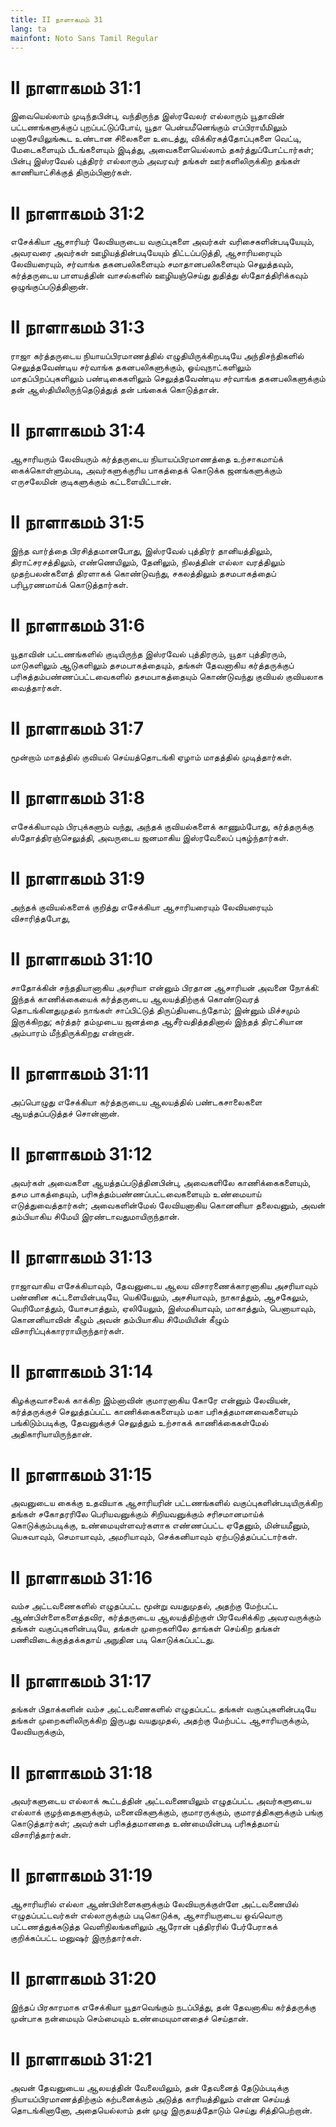 ```yaml
---
title: II நாளாகமம் 31
lang: ta
mainfont: Noto Sans Tamil Regular
---
```


# II நாளாகமம் 31:1

இவையெல்லாம் முடிந்தபின்பு, வந்திருந்த இஸ்ரவேலர் எல்லாரும் யூதாவின் பட்டணங்களுக்குப் புறப்பட்டுப்போய், யூதா பென்யமீனெங்கும் எப்பிராயீமிலும் மனாசேயிலுங்கூட உண்டான சிலைகளை உடைத்து, விக்கிரகத்தோப்புகளை வெட்டி, மேடைகளையும் பீடங்களையும் இடித்து, அவைகளையெல்லாம் தகர்த்துப்போட்டார்கள்; பின்பு இஸ்ரவேல் புத்திரர் எல்லாரும் அவரவர் தங்கள் ஊர்களிலிருக்கிற தங்கள் காணியாட்சிக்குத் திரும்பினார்கள்.

# II நாளாகமம் 31:2

எசேக்கியா ஆசாரியர் லேவியருடைய வகுப்புகளை அவர்கள் வரிசைகளின்படியேயும், அவரவரை அவர்கள் ஊழியத்தின்படியேயும் திட்டப்படுத்தி, ஆசாரியரையும் லேவியரையும், சர்வாங்க தகனபலிகளையும் சமாதானபலிகளையும் செலுத்தவும், கர்த்தருடைய பாளயத்தின் வாசல்களில் ஊழியஞ்செய்து துதித்து ஸ்தோத்திரிக்கவும் ஒழுங்குப்படுத்தினான்.

# II நாளாகமம் 31:3

ராஜா கர்த்தருடைய நியாயப்பிரமாணத்தில் எழுதியிருக்கிறபடியே அந்திசந்திகளில் செலுத்தவேண்டிய சர்வாங்க தகனபலிகளுக்கும், ஓய்வுநாட்களிலும் மாதப்பிறப்புகளிலும் பண்டிகைகளிலும் செலுத்தவேண்டிய சர்வாங்க தகனபலிகளுக்கும் தன் ஆஸ்தியிலிருந்தெடுத்துத் தன் பங்கைக் கொடுத்தான்.

# II நாளாகமம் 31:4

ஆசாரியரும் லேவியரும் கர்த்தருடைய நியாயப்பிரமாணத்தை உற்சாகமாய்க் கைக்கொள்ளும்படி, அவர்களுக்குரிய பாகத்தைக் கொடுக்க ஜனங்களுக்கும் எருசலேமின் குடிகளுக்கும் கட்டளையிட்டான்.

# II நாளாகமம் 31:5

இந்த வார்த்தை பிரசித்தமானபோது, இஸ்ரவேல் புத்திரர் தானியத்திலும், திராட்சரசத்திலும், எண்ணெயிலும், தேனிலும், நிலத்தின் எல்லா வரத்திலும் முதற்பலன்களைத் திரளாகக் கொண்டுவந்து, சகலத்திலும் தசமபாகத்தைப் பரிபூரணமாய்க் கொடுத்தார்கள்.

# II நாளாகமம் 31:6

யூதாவின் பட்டணங்களில் குடியிருந்த இஸ்ரவேல் புத்திரரும், யூதா புத்திரரும், மாடுகளிலும் ஆடுகளிலும் தசமபாகத்தையும், தங்கள் தேவனாகிய கர்த்தருக்குப் பரிசுத்தம்பண்ணப்பட்டவைகளில் தசமபாகத்தையும் கொண்டுவந்து குவியல் குவியலாக வைத்தார்கள்.

# II நாளாகமம் 31:7

மூன்றாம் மாதத்தில் குவியல் செய்யத்தொடங்கி ஏழாம் மாதத்தில் முடித்தார்கள்.

# II நாளாகமம் 31:8

எசேக்கியாவும் பிரபுக்களும் வந்து, அந்தக் குவியல்களைக் காணும்போது, கர்த்தருக்கு ஸ்தோத்திரஞ்செலுத்தி, அவருடைய ஜனமாகிய இஸ்ரவேலைப் புகழ்ந்தார்கள்.

# II நாளாகமம் 31:9

அந்தக் குவியல்களைக் குறித்து எசேக்கியா ஆசாரியரையும் லேவியரையும் விசாரித்தபோது,

# II நாளாகமம் 31:10

சாதோக்கின் சந்ததியானாகிய அசரியா என்னும் பிரதான ஆசாரியன் அவனை நோக்கி: இந்தக் காணிக்கையைக் கர்த்தருடைய ஆலயத்திற்குக் கொண்டுவரத் தொடங்கினதுமுதல் நாங்கள் சாப்பிட்டுத் திருப்தியடைந்தோம்; இன்னும் மிச்சமும் இருக்கிறது; கர்த்தர் தம்முடைய ஜனத்தை ஆசீர்வதித்ததினால் இந்தத் திரட்சியான அம்பாரம் மீந்திருக்கிறது என்றான்.

# II நாளாகமம் 31:11

அப்பொழுது எசேக்கியா கர்த்தருடைய ஆலயத்தில் பண்டகசாலைகளை ஆயத்தப்படுத்தச் சொன்னான்.

# II நாளாகமம் 31:12

அவர்கள் அவைகளை ஆயத்தப்படுத்தினபின்பு, அவைகளிலே காணிக்கைகளையும், தசம பாகத்தையும், பரிசுத்தம்பண்ணப்பட்டவைகளையும் உண்மையாய் எடுத்துவைத்தார்கள்; அவைகளின்மேல் லேவியனாகிய கொனனியா தலைவனும், அவன் தம்பியாகிய சிமேயி இரண்டாவதுமாயிருந்தான்.

# II நாளாகமம் 31:13

ராஜாவாகிய எசேக்கியாவும், தேவனுடைய ஆலய விசாரணைக்காரனாகிய அசரியாவும் பண்ணின கட்டளையின்படியே, யெகியேலும், அசசியாவும், நாகாத்தும், ஆசகேலும், யெரிமோத்தும், யோசபாத்தும், ஏலியேலும், இஸ்மகியாவும், மாகாத்தும், பெனாயாவும், கொனனியாவின் கீழும் அவன் தம்பியாகிய சிமேயியின் கீழும் விசாரிப்புக்காரராயிருந்தார்கள்.

# II நாளாகமம் 31:14

கிழக்குவாசலைக் காக்கிற இம்னாவின் குமாரனாகிய கோரே என்னும் லேவியன், கர்த்தருக்குச் செலுத்தப்பட்ட காணிக்கைகளையும் மகா பரிசுத்தமானவைகளையும் பங்கிடும்படிக்கு, தேவனுக்குச் செலுத்தும் உற்சாகக் காணிக்கைகள்மேல் அதிகாரியாயிருந்தான்.

# II நாளாகமம் 31:15

அவனுடைய கைக்கு உதவியாக ஆசாரியரின் பட்டணங்களில் வகுப்புகளின்படியிருக்கிற தங்கள் சகோதரரிலே பெரியவனுக்கும் சிறியவனுக்கும் சரிசமானமாய்க் கொடுக்கும்படிக்கு, உண்மையுள்ளவர்களாக எண்ணப்பட்ட ஏதேனும், மின்யமீனும், யெசுவாவும், செமாயாவும், அமரியாவும், செக்கனியாவும் ஏற்படுத்தப்பட்டார்கள்.

# II நாளாகமம் 31:16

வம்ச அட்டவணைகளில் எழுதப்பட்ட மூன்று வயதுமுதல், அதற்கு மேற்பட்ட ஆண்பிள்ளைகளைத்தவிர, கர்த்தருடைய ஆலயத்திற்குள் பிரவேசிக்கிற அவரவருக்கும் தங்கள் வகுப்புகளின்படியே, தங்கள் முறைகளிலே தாங்கள் செய்கிற தங்கள் பணிவிடைக்குத்தக்கதாய் அநுதின படி கொடுக்கப்பட்டது.

# II நாளாகமம் 31:17

தங்கள் பிதாக்களின் வம்ச அட்டவணைகளில் எழுதப்பட்ட தங்கள் வகுப்புகளின்படியே தங்கள் முறைகளிலிருக்கிற இருபது வயதுமுதல், அதற்கு மேற்பட்ட ஆசாரியருக்கும், லேவியருக்கும்,

# II நாளாகமம் 31:18

அவர்களுடைய எல்லாக் கூட்டத்தின் அட்டவணையிலும் எழுதப்பட்ட அவர்களுடைய எல்லாக் குழந்தைகளுக்கும், மனைவிகளுக்கும், குமாரருக்கும், குமாரத்திகளுக்கும் பங்கு கொடுத்தார்கள்; அவர்கள் பரிசுத்தமானதை உண்மையின்படி பரிசுத்தமாய் விசாரித்தார்கள்.

# II நாளாகமம் 31:19

ஆசாரியரில் எல்லா ஆண்பிள்ளைகளுக்கும் லேவியருக்குள்ளே அட்டவணையில் எழுதப்பட்டவர்கள் எல்லாருக்கும் படிகொடுக்க, ஆசாரியருடைய ஒவ்வொரு பட்டணத்துக்கடுத்த வெளிநிலங்களிலும் ஆரோன் புத்திரரில் பேர்பேராகக் குறிக்கப்பட்ட மனுஷர் இருந்தார்கள்.

# II நாளாகமம் 31:20

இந்தப் பிரகாரமாக எசேக்கியா யூதாவெங்கும் நடப்பித்து, தன் தேவனாகிய கர்த்தருக்கு முன்பாக நன்மையும் செம்மையும் உண்மையுமானதைச் செய்தான்.

# II நாளாகமம் 31:21

அவன் தேவனுடைய ஆலயத்தின் வேலையிலும், தன் தேவனைத் தேடும்படிக்கு நியாயப்பிரமாணத்திற்கும் கற்பனைக்கும் அடுத்த காரியத்திலும் என்ன செய்யத் தொடங்கினானோ, அதையெல்லாம் தன் முழு இருதயத்தோடும் செய்து சித்திபெற்றான்.


